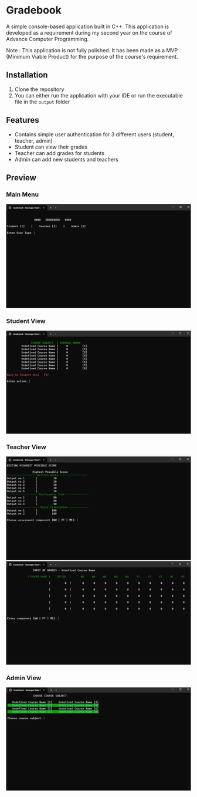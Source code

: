 # Gradebook
A simple console-based application built in C++. This application is developed as a requirement during my second year on the course of Advance Computer Programming. 

Note : This application is not fully polished. It has been made as a MVP (Minimum Viable Product) for the purpose of the course's requirement.

## Installation
1. Clone the repository
2. You can either run the application with your IDE or run the executable file in the `output` folder

## Features
- Contains simple user authentication for 3 different users (student, teacher, admin)
- Student can view their grades 
- Teacher can add grades for students
- Admin can add new students and teachers

## Preview

### Main Menu
![](docs/mainmenu.png)
### Student View 
![](docs/studentView.png)
### Teacher View
![](docs/teacherView.png)
![](docs/teacherView2.png)
### Admin View
![](docs/adminView.png)

